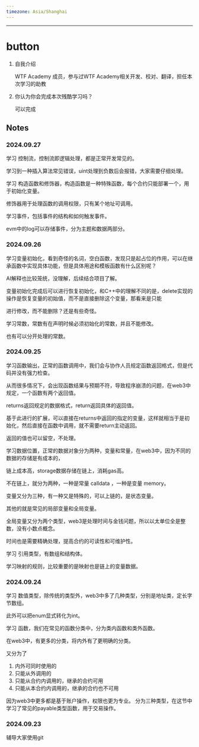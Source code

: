 ```yaml
---
timezone: Asia/Shanghai
---
```


---

# button

1. 自我介绍

    WTF Academy 成员，参与过WTF Academy相关开发、校对、翻译，担任本次学习的助教

2. 你认为你会完成本次残酷学习吗？
   
   可以完成

## Notes

<!-- Content_START -->
### 2024.09.27
学习 控制流，控制流即逻辑处理，都是正常开发常见的。

学习到一种插入算法常见错误，uint处理到负数后会报错，大家需要仔细处理。

学习 构造函数和修饰器，构造函数是一种特殊函数，每个合约只能部署一个，用于初始化变量。

修饰器用于处理函数的调用权限，只有某个地址可调用。

学习事件，包括事件的结构和如何触发事件。

evm中的log可以存储事件，分为主题和数据两部分。

### 2024.09.26
学习变量初始化，看到奇怪的名词，空白函数，发现只是起占位的作用，可以在继承函数中实现具体功能，但是具体用途和模板函数有什么区别呢？

AI解释也比较笼统，没理解，后续结合项目了解。

变量初始化完成后可以进行恢复初始化，和C++中的理解不同的是，delete实现的操作是恢复变量的初始值，而不是直接删除这个变量，那看来是只能

进行修改，而不能删除？还是有些奇怪。

学习常数，常数有在声明时候必须初始化的常数，并且不能修改。

也有可以分开处理的常数。


### 2024.09.25
学习函数输出，正常的函数调用中，我们会与协作人员规定函数返回格式，但是代码并没有强力检查。

从而很多情况下，会出现函数结果与预期不符，导致程序崩溃的问题，在web3中规定，一个函数有两个返回值。

returns返回规定的数据格式，return返回具体的返回值。

基于此进行的扩展，可以直接在returns中返回的指定的变量，这样就相当于是初始化，然后直接在函数中调用，就不需要return主动返回。

返回的值也可以留空，不处理。

学习数据位置，正常的数据对象分为两种，变量和常量，在web3中，因为不同的数据的存储是有成本的，

链上成本高，storage数据存储在链上，消耗gas高。

不在链上，就分为两种，一种是常量 calldata ，一种是变量 memory。

变量又分为三种，有一种又是特殊的，可以上链的，是状态变量。

其他的就是常见的局部变量和全局变量。

全局变量又分为两个类型，web3是处理时间与金钱问题，所以以太单位全是整数，没有小数点概念。

时间也是需要精确处理，提高合约的可读性和可维护性。

学习 引用类型，有数组和结构体。

学习映射的规则，比较重要的是映射也是链上的变量数据。

### 2024.09.24

学习 数值类型，除传统的类型外，web3中多了几种类型，分别是地址类，定长字节数组。

此外可以把enum显式转化为int。

学习 函数，我们在常见的函数分类中，分为类内函数和类外函数。

在web3中，有更多的分类，将内外有了更明确的分类。

又分为了

1. 内外可同时使用的
2. 只能从外调用的
3. 只能从合约内调用的，继承的合约可用
4. 只能从本合约内调用的，继承的合约也不可用

因为web3中更多都是基于账户操作，权限也更为专业。
分为三种类型，在这节中学习了常见的payable类型函数，用于交易操作。

### 2024.09.23

辅导大家使用git

### 

<!-- Content_END -->